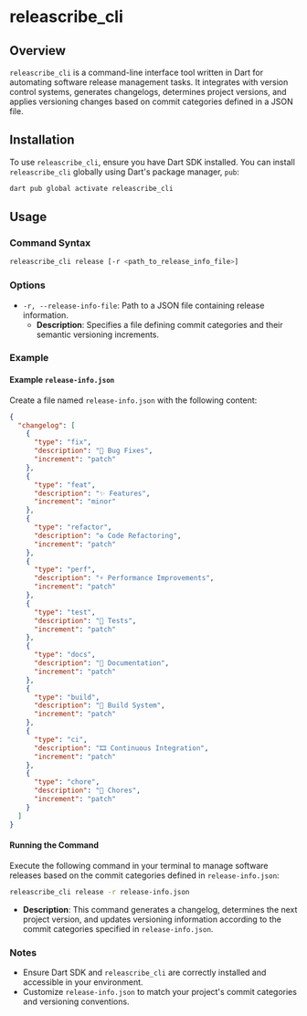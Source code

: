 # releascribe_cli

## Overview

`releascribe_cli` is a command-line interface tool written in Dart for automating software release management tasks. It integrates with version control systems, generates changelogs, determines project versions, and applies versioning changes based on commit categories defined in a JSON file.

## Installation

To use `releascribe_cli`, ensure you have Dart SDK installed. You can install `releascribe_cli` globally using Dart's package manager, `pub`:

```sh
dart pub global activate releascribe_cli
```

## Usage

### Command Syntax

```sh
releascribe_cli release [-r <path_to_release_info_file>]
```

### Options

- `-r, --release-info-file`: Path to a JSON file containing release information.
  - **Description**: Specifies a file defining commit categories and their semantic versioning increments.

### Example

#### Example `release-info.json`

Create a file named `release-info.json` with the following content:

```json
{
  "changelog": [
    {
      "type": "fix",
      "description": "🐛 Bug Fixes",
      "increment": "patch"
    },
    {
      "type": "feat",
      "description": "✨ Features",
      "increment": "minor"
    },
    {
      "type": "refactor",
      "description": "♻️ Code Refactoring",
      "increment": "patch"
    },
    {
      "type": "perf",
      "description": "⚡️ Performance Improvements",
      "increment": "patch"
    },
    {
      "type": "test",
      "description": "🧪 Tests",
      "increment": "patch"
    },
    {
      "type": "docs",
      "description": "📝 Documentation",
      "increment": "patch"
    },
    {
      "type": "build",
      "description": "🧱 Build System",
      "increment": "patch"
    },
    {
      "type": "ci",
      "description": "🎞️ Continuous Integration",
      "increment": "patch"
    },
    {
      "type": "chore",
      "description": "🧹 Chores",
      "increment": "patch"
    }
  ]
}
```

#### Running the Command

Execute the following command in your terminal to manage software releases based on the commit categories defined in `release-info.json`:

```sh
releascribe_cli release -r release-info.json
```

- **Description**: This command generates a changelog, determines the next project version, and updates versioning information according to the commit categories specified in `release-info.json`.

### Notes

- Ensure Dart SDK and `releascribe_cli` are correctly installed and accessible in your environment.
- Customize `release-info.json` to match your project's commit categories and versioning conventions.